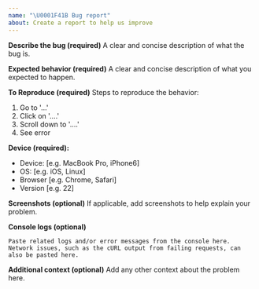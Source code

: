 ```yaml
---
name: "\U0001F41B Bug report"
about: Create a report to help us improve
---
```


<!-------------------------------------------------------------------------
 | Thanks for opening an issue! 🎉
 | First, please make sure this issue is not already reported by browsing
 | https://github.com/livepeer/livepeerjs/issues
 -------------------------------------------------------------------------->

**Describe the bug (required)** A clear and concise description of what the bug
is.

**Expected behavior (required)** A clear and concise description of what you
expected to happen.

**To Reproduce (required)** Steps to reproduce the behavior:

1. Go to '...'
2. Click on '....'
3. Scroll down to '....'
4. See error

**Device (required):**

- Device: [e.g. MacBook Pro, iPhone6]
- OS: [e.g. iOS, Linux]
- Browser [e.g. Chrome, Safari]
- Version [e.g. 22]

**Screenshots (optional)** If applicable, add screenshots to help explain your
problem.

**Console logs (optional)**

```
Paste related logs and/or error messages from the console here.
Network issues, such as the cURL output from failing requests, can also be pasted here.
```

**Additional context (optional)** Add any other context about the problem here.
